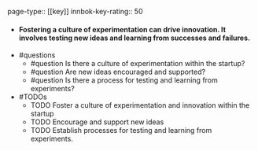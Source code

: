 page-type:: [[key]]
innbok-key-rating:: 50
- #### Fostering a culture of experimentation can drive innovation. It involves testing new ideas and learning from successes and failures.
- #questions
  - #question Is there a culture of experimentation within the startup?
  - #question Are new ideas encouraged and supported?
  - #question Is there a process for testing and learning from experiments?
- #TODOs
  - TODO Foster a culture of experimentation and innovation within the startup
  - TODO  Encourage and support new ideas
  - TODO  Establish processes for testing and learning from experiments.



